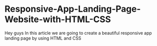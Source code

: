 # Responsive-App-Landing-Page-Website-with-HTML-CSS
Hey guys In this article we are going to create a beautiful responsive app landing page by using HTML and CSS
